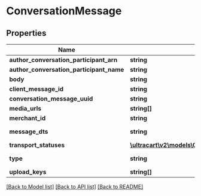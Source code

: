 # ConversationMessage

## Properties
Name | Type | Description | Notes
------------ | ------------- | ------------- | -------------
**author_conversation_participant_arn** | **string** |  | [optional] 
**author_conversation_participant_name** | **string** |  | [optional] 
**body** | **string** |  | [optional] 
**client_message_id** | **string** |  | [optional] 
**conversation_message_uuid** | **string** |  | [optional] 
**media_urls** | **string[]** |  | [optional] 
**merchant_id** | **string** |  | [optional] 
**message_dts** | **string** | Message date/time | [optional] 
**transport_statuses** | [**\ultracart\v2\models\ConversationMessageTransportStatus[]**](ConversationMessageTransportStatus.md) |  | [optional] 
**type** | **string** | Message type | [optional] 
**upload_keys** | **string[]** |  | [optional] 

[[Back to Model list]](../README.md#documentation-for-models) [[Back to API list]](../README.md#documentation-for-api-endpoints) [[Back to README]](../README.md)


